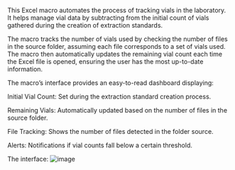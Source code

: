 This Excel macro automates the process of tracking vials in the laboratory. It helps manage vial data by subtracting from the initial count of vials gathered during the creation of extraction standards.

The macro tracks the number of vials used by checking the number of files in the source folder, assuming each file corresponds to a set of vials used. The macro then automatically updates the remaining vial count each time the Excel file is opened, ensuring the user has the most up-to-date information.

The macro’s interface provides an easy-to-read dashboard displaying:

Initial Vial Count: Set during the extraction standard creation process.

Remaining Vials: Automatically updated based on the number of files in the source folder.

File Tracking: Shows the number of files detected in the folder source.

Alerts: Notifications if vial counts fall below a certain threshold.


The interface:
![image](https://github.com/user-attachments/assets/5ca38ab0-a808-43c2-b32e-615c0fe591bb)
